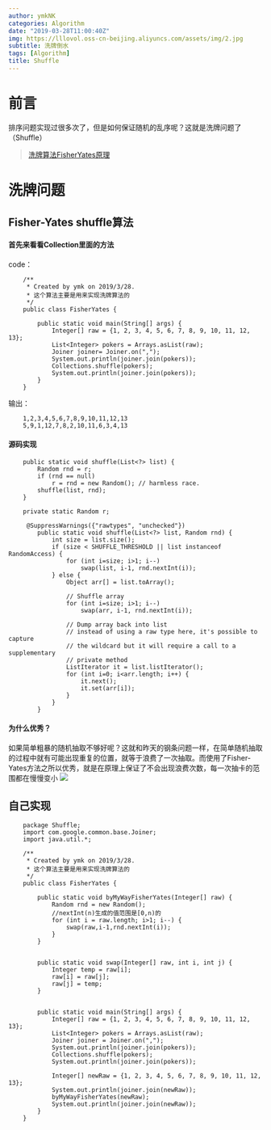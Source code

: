 ```yaml
---
author: ymkNK
categories: Algorithm
date: "2019-03-28T11:00:40Z"
img: https://lllovol.oss-cn-beijing.aliyuncs.com/assets/img/2.jpg
subtitle: 洗牌倒水
tags: [Algorithm]
title: Shuffle
---
```

# 前言
排序问题实现过很多次了，但是如何保证随机的乱序呢？这就是洗牌问题了（Shuffle）  
>[洗牌算法FisherYates原理](https://www.cnblogs.com/dodng/p/4485713.html)


# 洗牌问题

## Fisher-Yates shuffle算法

#### 首先来看看Collection里面的方法
code：

		/**
		 * Created by ymk on 2019/3/28.
		 * 这个算法主要是用来实现洗牌算法的
		 */
		public class FisherYates {

		    public static void main(String[] args) {
		        Integer[] raw = {1, 2, 3, 4, 5, 6, 7, 8, 9, 10, 11, 12, 13};
		        List<Integer> pokers = Arrays.asList(raw);
		        Joiner joiner= Joiner.on(",");
		        System.out.println(joiner.join(pokers));
		        Collections.shuffle(pokers);
		        System.out.println(joiner.join(pokers));
		    }
		}

输出：

		1,2,3,4,5,6,7,8,9,10,11,12,13
		5,9,1,12,7,8,2,10,11,6,3,4,13

#### 源码实现

	    
	    public static void shuffle(List<?> list) {
	        Random rnd = r;
	        if (rnd == null)
	            r = rnd = new Random(); // harmless race.
	        shuffle(list, rnd);
	    }

	    private static Random r;

		 @SuppressWarnings({"rawtypes", "unchecked"})
		    public static void shuffle(List<?> list, Random rnd) {
		        int size = list.size();
		        if (size < SHUFFLE_THRESHOLD || list instanceof RandomAccess) {
		            for (int i=size; i>1; i--)
		                swap(list, i-1, rnd.nextInt(i));
		        } else {
		            Object arr[] = list.toArray();

		            // Shuffle array
		            for (int i=size; i>1; i--)
		                swap(arr, i-1, rnd.nextInt(i));

		            // Dump array back into list
		            // instead of using a raw type here, it's possible to capture
		            // the wildcard but it will require a call to a supplementary
		            // private method
		            ListIterator it = list.listIterator();
		            for (int i=0; i<arr.length; i++) {
		                it.next();
		                it.set(arr[i]);
		            }
		        }
		    }

#### 为什么优秀？
如果简单粗暴的随机抽取不够好呢？这就和昨天的钢条问题一样，在简单随机抽取的过程中就有可能出现重复的位置，就等于浪费了一次抽取。而使用了Fisher-Yates方法之所以优秀，就是在原理上保证了不会出现浪费次数，每一次抽卡的范围都在慢慢变小
![](https://images0.cnblogs.com/blog2015/734743/201505/071802188601847.png)

## 自己实现
		package Shuffle;
		import com.google.common.base.Joiner;
		import java.util.*;

		/**
		 * Created by ymk on 2019/3/28.
		 * 这个算法主要是用来实现洗牌算法的
		 */
		public class FisherYates {

		    public static void byMyWayFisherYates(Integer[] raw) {
		        Random rnd = new Random();
		        //nextInt(n)生成的值范围是[0,n)的
		        for (int i = raw.length; i>1; i--) {
		            swap(raw,i-1,rnd.nextInt(i));
		        }
		    }


		    public static void swap(Integer[] raw, int i, int j) {
		        Integer temp = raw[i];
		        raw[i] = raw[j];
		        raw[j] = temp;
		    }


		    public static void main(String[] args) {
		        Integer[] raw = {1, 2, 3, 4, 5, 6, 7, 8, 9, 10, 11, 12, 13};
		        List<Integer> pokers = Arrays.asList(raw);
		        Joiner joiner = Joiner.on(",");
		        System.out.println(joiner.join(pokers));
		        Collections.shuffle(pokers);
		        System.out.println(joiner.join(pokers));

		        Integer[] newRaw = {1, 2, 3, 4, 5, 6, 7, 8, 9, 10, 11, 12, 13};
		        System.out.println(joiner.join(newRaw));
		        byMyWayFisherYates(newRaw);
		        System.out.println(joiner.join(newRaw));
		    }
		}
